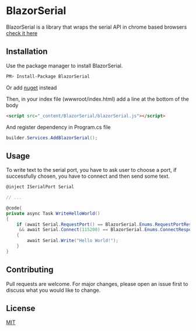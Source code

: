 # BlazorSerial

BlazorSerial is a library that wraps the serial API in chrome based browsers [check it here](https://developer.mozilla.org/en-US/docs/Web/API/Web_Serial_API)

## Installation

Use the package manager to install BlazorSerial.

```bash
PM> Install-Package BlazorSerial
```

Or add [nuget](https://www.nuget.org/packages/BlazorSerial) instead

Then, in your index file (wwwroot/index.html) add a line at the bottom of the body

```html
<script src="_content/BlazorSerial/blazorSerial.js"></script>
```

And register dependency in Program.cs file

```csharp
builder.Services.AddBlazorSerial();
```

## Usage

To write text to the serial port, you have to ask user to choose a port, if successfully chosen, you have to connect and then send some text.

```csharp
@inject ISerialPort Serial

// ...

@code{
private async Task WriteHelloWorld()
{
    if (await Serial.RequestPort() == BlazorSerial.Enums.RequestPortResponseEnum.Ok
     && await Serial.Connect(115200) == BlazorSerial.Enums.ConnectResponseEnum.Ok)
    {
        await Serial.Write("Hello World!");
    }
}

```

## Contributing
Pull requests are welcome. For major changes, please open an issue first to discuss what you would like to change.

## License
[MIT](https://choosealicense.com/licenses/mit/)
